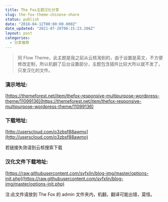 ```yaml
---
title: The Fox主题汉化分享
slug: the-fox-theme-chinese-share
status: publish
date: "2018-04-12T00:00:00.000Z"
date_updated: "2021-07-28T06:15:23.286Z"
layout: post
categories:
  - 分享推荐
---
```


> 同 Flow Theme，此主题是我之前从云核淘到的，由于设置是英文，不方便修改定制，所以机翻了后台设置部分，主题包含插件比较大所以就不发了，只发汉化的文件。

### 演示地址:

[https://themeforest.net/item/thefox-responsive-multipurpose-wordpress-theme/11099136](https://themeforest.net/item/thefox-responsive-multipurpose-wordpress-theme/11099136)

### 下载地址:

[http://userscloud.com/o3zbsf88awmo](http://userscloud.com/o3zbsf88awmo)

若链接失效请到云核搜索下载

### 汉化文件下载地址:

[https://raw.githubusercontent.com/syfxlin/blog-img/master/options-init.php](https://raw.githubusercontent.com/syfxlin/blog-img/master/options-init.php)

注:此文件请放到 The Fox 的 admin 文件夹内，机翻，翻译可能出错，莫怪。
